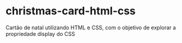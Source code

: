 # christmas-card-html-css
Cartão de natal utilizando HTML e CSS, com o objetivo de explorar a propriedade display do CSS
